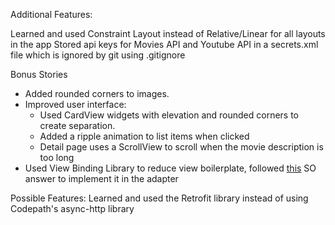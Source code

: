 Additional Features:

Learned and used Constraint Layout instead of Relative/Linear for all layouts in the app
Stored api keys for Movies API and Youtube API in a secrets.xml file which is ignored by git using .gitignore

Bonus Stories
- Added rounded corners to images.
- Improved user interface:
    * Used CardView widgets with elevation and rounded corners to create separation.
    * Added a ripple animation to list items when clicked
    * Detail page uses a ScrollView to scroll when the movie description is too long
- Used View Binding Library to reduce view boilerplate, followed [this](https://stackoverflow.com/questions/60491966/how-to-do-latest-jetpack-view-binding-in-adapter-bind-the-views) SO answer to implement it in the adapter


Possible Features:
Learned and used the Retrofit library instead of using Codepath's async-http library